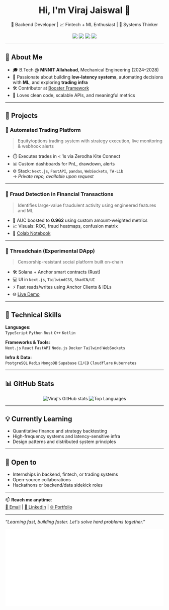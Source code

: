 <h1 align="center">Hi, I'm Viraj Jaiswal 👋</h1>

<p align="center">
  🚀 Backend Developer | 📈 Fintech + ML Enthusiast | 🧠 Systems Thinker  
</p>

<p align="center">
  <a href="https://leetcode.com/u/virajjai/"><img src="https://img.shields.io/badge/LeetCode-virajjai-orange?style=flat-square&logo=LeetCode&logoColor=white"/></a>
  <a href="https://www.linkedin.com/in/virajjaiswal72/"><img src="https://img.shields.io/badge/LinkedIn-VirajJaiswal-blue?style=flat-square&logo=LinkedIn&logoColor=white"/></a>
  <a href="mailto:jaiswalviraj72005@email.com"><img src="https://img.shields.io/badge/Email-jaiswalviraj72005@email.com-red?style=flat-square&logo=Gmail&logoColor=white"/></a>
  <a href="https://virajjai.github.io/personal-portfolio"><img src="https://img.shields.io/badge/Portfolio-virajjai.github.io-green?style=flat-square&logo=Google-Chrome&logoColor=white"/></a>
</p>

---

## 💼 About Me

- 🎓 B.Tech @ **MNNIT Allahabad**, Mechanical Engineering (2024–2028)
- 🧠 Passionate about building **low-latency systems**, automating decisions with **ML**, and exploring **trading infra**
- 🛠 Contributor at [Booster Framework](https://github.com/boostercloud/booster)
- 💬 Loves clean code, scalable APIs, and meaningful metrics

---

## 🚀 Projects

### 🔹 **Automated Trading Platform**
> Equity/options trading system with strategy execution, live monitoring & webhook alerts  
- ⏱️ Executes trades in < 1s via Zerodha Kite Connect  
- 📊 Custom dashboards for PnL, drawdown, alerts  
- ⚙️ Stack: `Next.js`, `FastAPI`, `pandas`, `WebSockets`, `TA-Lib`  
→ *Private repo, available upon request*

---

### 🔹 **Fraud Detection in Financial Transactions**
> Identifies large-value fraudulent activity using engineered features and ML  
- 🧠 AUC boosted to **0.962** using custom amount-weighted metrics  
- 📈 Visuals: ROC, fraud heatmaps, confusion matrix  
- 📁 [Colab Notebook](https://colab.research.google.com/drive/1Ix0cC1iJ258tKVOyhBkeEPpIfT5S5Eo7)

---

### 🔹 **Threadchain (Experimental DApp)**
> Censorship-resistant social platform built on-chain  
- 🛠 Solana + Anchor smart contracts (Rust)  
- 💻 UI in `Next.js`, `TailwindCSS`, `ShadCN/UI`  
- ⚡ Fast reads/writes using Anchor Clients & IDLs  
- 🌐 [Live Demo](https://threadchain.netlify.app)

---

## 🧠 Technical Skills

**Languages:**  
`TypeScript` `Python` `Rust` `C++` `Kotlin`  

**Frameworks & Tools:**  
`Next.js` `React` `FastAPI` `Node.js` `Docker` `Tailwind` `WebSockets`

**Infra & Data:**  
`PostgreSQL` `Redis` `MongoDB` `Supabase` `CI/CD` `Cloudflare` `Kubernetes`

---

## 📊 GitHub Stats

<p align="center">
  <img src="https://github-readme-stats.vercel.app/api?username=Virajjai&show_icons=true&theme=radical&hide=contribs" alt="Viraj's GitHub stats" width="45%"/>
  <img src="https://github-readme-stats.vercel.app/api/top-langs/?username=Virajjai&layout=compact&theme=radical" alt="Top Languages" width="45%"/>
</p>

---

## 💡 Currently Learning

- Quantitative finance and strategy backtesting  
- High-frequency systems and latency-sensitive infra  
- Design patterns and distributed system principles

---

## 🤝 Open to

- Internships in backend, fintech, or trading systems  
- Open-source collaborations  
- Hackathons or backend/data sidekick roles

---

📫 **Reach me anytime**:  
[📧 Email](mailto:jaiswalviraj72005@email.com) | [🔗 LinkedIn](https://www.linkedin.com/in/virajjaiswal72) | [🌐 Portfolio](https://virajjai.github.io/personal-portfolio)

---

_“Learning fast, building faster. Let's solve hard problems together.”_

![Metrics](https://raw.githubusercontent.com/Virajjai/Virajjai/master/github-metrics.svg)


